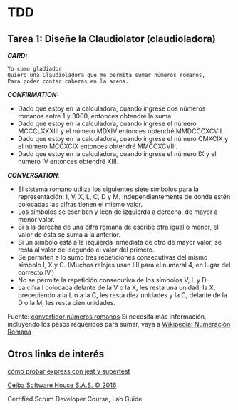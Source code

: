 # TDD

## Tarea 1: Diseñe la Claudiolator (claudioladora)

**_CARD:_**

    Yo como gladiador
    Quiero una Claudioladora que me permita sumar números romanos,
    Para poder contar cabezas en la arena.

**_CONFIRMATION:_**

-   Dado que estoy en la calculadora, cuando ingrese dos números romanos
    entre 1 y 3000, entonces obtendré la suma.
-   Dado que estoy en la calculadora, cuando ingrese el número MCCCLXXXIII y el número
    MDXIV entonces obtendré MMDCCCXCVII.
-   Dado que estoy en la calculadora, cuando ingrese el número CMXCIX y el número
    MCCXCIX entonces obtendré MMCCXCVIII.
-   Dado que estoy en la calculadora, cuando ingrese el número IX y el número IV entonces
    obtendré XIII.

**_CONVERSATION_**:

-   El sistema romano utiliza los siguientes siete símbolos para la representación:
    I​, V​, X​, L​, C​, D​ y M. ​Independientemente de donde estén colocadas las cifras tienen el mismo valor.
-   Los símbolos se escriben y leen de izquierda a derecha, de mayor a menor valor.
-   Si a la derecha de una cifra romana de escribe otra igual o menor, el valor de ésta se
    suma a la anterior.
-   Si un símbolo está a la izquierda inmediata de otro de mayor valor, se resta al valor del
    segundo el valor del primero.
-   Se permiten a lo sumo tres repeticiones consecutivas del mismo símbolo I​, X​ y C​.
    (Muchos relojes usan IIII​ para el numeral 4, en lugar del correcto IV​.)
-   No se permite la repetición consecutiva de los símbolos V​, L​ y D​.
-   La cifra I​ colocada delante de la V​ o la X​, les resta una unidad; la X​, precediendo
    a la L o a la C​, les resta diez unidades y la C​, delante de la D​ o la M​, les resta cien unidades.

Fuente: [convertidor números romanos](http://www.periodni.com/es/convertidor_numeros_romanos.html)
Si necesita más información, incluyendo los pasos requeridos para sumar, vaya a
[Wikipedia: Numeración Romana](https://es.wikipedia.org/wiki/Numeraci%C3%B3n_romana)

## Otros links de interés

[cómo probar express con jest y supertest](https://www.albertgao.xyz/2017/05/24/how-to-test-expressjs-with-jest-and-supertest/)

[Ceiba Software House S.A.S. © 2016](https://www.ceiba.com.co/)

Certified Scrum Developer Course, Lab Guide
